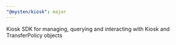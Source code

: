 ```yaml
---
"@mysten/kiosk": major
---
```


Kiosk SDK for managing, querying and interacting with Kiosk and TransferPolicy objects
